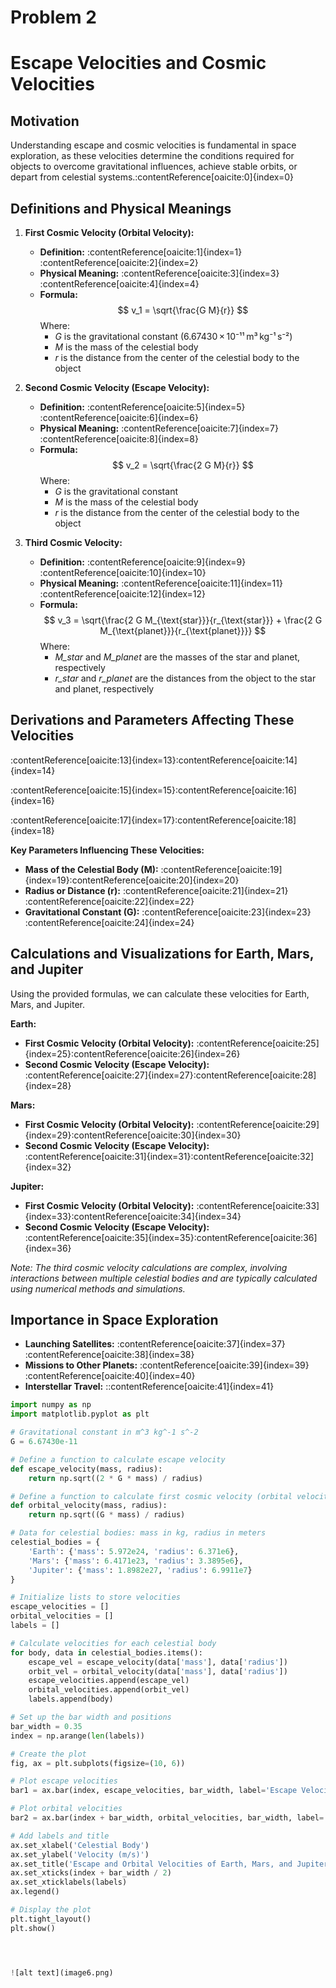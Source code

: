 # Problem 2
# Escape Velocities and Cosmic Velocities

## Motivation

Understanding escape and cosmic velocities is fundamental in space exploration, as these velocities determine the conditions required for objects to overcome gravitational influences, achieve stable orbits, or depart from celestial systems.&#8203;:contentReference[oaicite:0]{index=0}

## Definitions and Physical Meanings

1. **First Cosmic Velocity (Orbital Velocity):**
   - **Definition:** :contentReference[oaicite:1]{index=1}&#8203;:contentReference[oaicite:2]{index=2}
   - **Physical Meaning:** :contentReference[oaicite:3]{index=3}&#8203;:contentReference[oaicite:4]{index=4}
   - **Formula:** 
     $$
     v_1 = \sqrt{\frac{G M}{r}}
     $$
     Where:
     - *G* is the gravitational constant (6.67430 × 10⁻¹¹ m³ kg⁻¹ s⁻²)
     - *M* is the mass of the celestial body
     - *r* is the distance from the center of the celestial body to the object

2. **Second Cosmic Velocity (Escape Velocity):**
   - **Definition:** :contentReference[oaicite:5]{index=5}&#8203;:contentReference[oaicite:6]{index=6}
   - **Physical Meaning:** :contentReference[oaicite:7]{index=7}&#8203;:contentReference[oaicite:8]{index=8}
   - **Formula:** 
     $$
     v_2 = \sqrt{\frac{2 G M}{r}}
     $$
     Where:
     - *G* is the gravitational constant
     - *M* is the mass of the celestial body
     - *r* is the distance from the center of the celestial body to the object

3. **Third Cosmic Velocity:**
   - **Definition:** :contentReference[oaicite:9]{index=9}&#8203;:contentReference[oaicite:10]{index=10}
   - **Physical Meaning:** :contentReference[oaicite:11]{index=11}&#8203;:contentReference[oaicite:12]{index=12}
   - **Formula:** 
     $$
     v_3 = \sqrt{\frac{2 G M_{\text{star}}}{r_{\text{star}}} + \frac{2 G M_{\text{planet}}}{r_{\text{planet}}}}
     $$
     Where:
     - *M_star* and *M_planet* are the masses of the star and planet, respectively
     - *r_star* and *r_planet* are the distances from the object to the star and planet, respectively

## Derivations and Parameters Affecting These Velocities

:contentReference[oaicite:13]{index=13}&#8203;:contentReference[oaicite:14]{index=14}

:contentReference[oaicite:15]{index=15}&#8203;:contentReference[oaicite:16]{index=16}

:contentReference[oaicite:17]{index=17}&#8203;:contentReference[oaicite:18]{index=18}

**Key Parameters Influencing These Velocities:**

- **Mass of the Celestial Body (M):** :contentReference[oaicite:19]{index=19}&#8203;:contentReference[oaicite:20]{index=20}
- **Radius or Distance (r):** :contentReference[oaicite:21]{index=21}&#8203;:contentReference[oaicite:22]{index=22}
- **Gravitational Constant (G):** :contentReference[oaicite:23]{index=23}&#8203;:contentReference[oaicite:24]{index=24}

## Calculations and Visualizations for Earth, Mars, and Jupiter

Using the provided formulas, we can calculate these velocities for Earth, Mars, and Jupiter.

**Earth:**

- **First Cosmic Velocity (Orbital Velocity):**
  :contentReference[oaicite:25]{index=25}&#8203;:contentReference[oaicite:26]{index=26}
- **Second Cosmic Velocity (Escape Velocity):**
  :contentReference[oaicite:27]{index=27}&#8203;:contentReference[oaicite:28]{index=28}

**Mars:**

- **First Cosmic Velocity (Orbital Velocity):**
  :contentReference[oaicite:29]{index=29}&#8203;:contentReference[oaicite:30]{index=30}
- **Second Cosmic Velocity (Escape Velocity):**
  :contentReference[oaicite:31]{index=31}&#8203;:contentReference[oaicite:32]{index=32}

**Jupiter:**

- **First Cosmic Velocity (Orbital Velocity):**
  :contentReference[oaicite:33]{index=33}&#8203;:contentReference[oaicite:34]{index=34}
- **Second Cosmic Velocity (Escape Velocity):**
  :contentReference[oaicite:35]{index=35}&#8203;:contentReference[oaicite:36]{index=36}

*Note: The third cosmic velocity calculations are complex, involving interactions between multiple celestial bodies and are typically calculated using numerical methods and simulations.*

## Importance in Space Exploration

- **Launching Satellites:** :contentReference[oaicite:37]{index=37}&#8203;:contentReference[oaicite:38]{index=38}
- **Missions to Other Planets:** :contentReference[oaicite:39]{index=39}&#8203;:contentReference[oaicite:40]{index=40}
- **Interstellar Travel:** 
::contentReference[oaicite:41]{index=41}
 
```python
import numpy as np
import matplotlib.pyplot as plt

# Gravitational constant in m^3 kg^-1 s^-2
G = 6.67430e-11

# Define a function to calculate escape velocity
def escape_velocity(mass, radius):
    return np.sqrt((2 * G * mass) / radius)

# Define a function to calculate first cosmic velocity (orbital velocity)
def orbital_velocity(mass, radius):
    return np.sqrt((G * mass) / radius)

# Data for celestial bodies: mass in kg, radius in meters
celestial_bodies = {
    'Earth': {'mass': 5.972e24, 'radius': 6.371e6},
    'Mars': {'mass': 6.4171e23, 'radius': 3.3895e6},
    'Jupiter': {'mass': 1.8982e27, 'radius': 6.9911e7}
}

# Initialize lists to store velocities
escape_velocities = []
orbital_velocities = []
labels = []

# Calculate velocities for each celestial body
for body, data in celestial_bodies.items():
    escape_vel = escape_velocity(data['mass'], data['radius'])
    orbit_vel = orbital_velocity(data['mass'], data['radius'])
    escape_velocities.append(escape_vel)
    orbital_velocities.append(orbit_vel)
    labels.append(body)

# Set up the bar width and positions
bar_width = 0.35
index = np.arange(len(labels))

# Create the plot
fig, ax = plt.subplots(figsize=(10, 6))

# Plot escape velocities
bar1 = ax.bar(index, escape_velocities, bar_width, label='Escape Velocity (m/s)', color='b')

# Plot orbital velocities
bar2 = ax.bar(index + bar_width, orbital_velocities, bar_width, label='Orbital Velocity (m/s)', color='g')

# Add labels and title
ax.set_xlabel('Celestial Body')
ax.set_ylabel('Velocity (m/s)')
ax.set_title('Escape and Orbital Velocities of Earth, Mars, and Jupiter')
ax.set_xticks(index + bar_width / 2)
ax.set_xticklabels(labels)
ax.legend()

# Display the plot
plt.tight_layout()
plt.show()




![alt text](image6.png)
